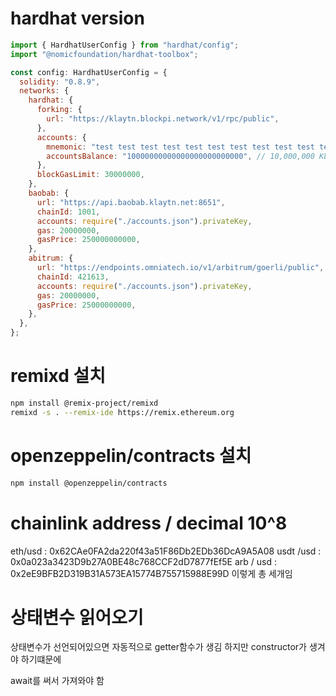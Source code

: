 # hardhat version

```js
import { HardhatUserConfig } from "hardhat/config";
import "@nomicfoundation/hardhat-toolbox";

const config: HardhatUserConfig = {
  solidity: "0.8.9",
  networks: {
    hardhat: {
      forking: {
        url: "https://klaytn.blockpi.network/v1/rpc/public",
      },
      accounts: {
        mnemonic: "test test test test test test test test test test test junk",
        accountsBalance: "10000000000000000000000000", // 10,000,000 KLAY
      },
      blockGasLimit: 30000000,
    },
    baobab: {
      url: "https://api.baobab.klaytn.net:8651",
      chainId: 1001,
      accounts: require("./accounts.json").privateKey,
      gas: 20000000,
      gasPrice: 250000000000,
    },
    abitrum: {
      url: "https://endpoints.omniatech.io/v1/arbitrum/goerli/public",
      chainId: 421613,
      accounts: require("./accounts.json").privateKey,
      gas: 20000000,
      gasPrice: 25000000000,
    },
  },
};
```

# remixd 설치

```sh
npm install @remix-project/remixd
remixd -s . --remix-ide https://remix.ethereum.org
```

# openzeppelin/contracts 설치

```sh
npm install @openzeppelin/contracts
```

# chainlink address / decimal 10^8

eth/usd : 0x62CAe0FA2da220f43a51F86Db2EDb36DcA9A5A08
usdt /usd : 0x0a023a3423D9b27A0BE48c768CCF2dD7877fEf5E
arb / usd : 0x2eE9BFB2D319B31A573EA15774B755715988E99D
이렇게 총 세개임

# 상태변수 읽어오기

상태변수가 선언되어있으면 자동적으로 getter함수가 생김 하지만 constructor가 생겨야 하기떄문에

await를 써서 가져와야 함
